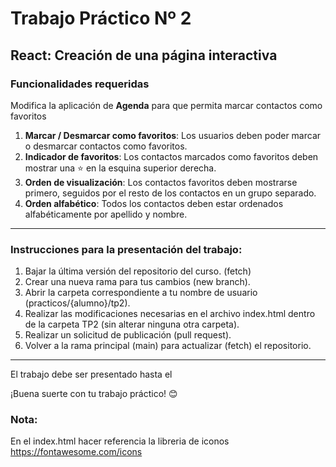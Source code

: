 # Trabajo Práctico Nº 2

## React: Creación de una página interactiva
### Funcionalidades requeridas

Modifica la aplicación de **Agenda** para que permita marcar contactos como favoritos 

1. **Marcar / Desmarcar como favoritos**: Los usuarios deben poder marcar o desmarcar contactos como favoritos.
2. **Indicador de favoritos**: Los contactos marcados como favoritos deben mostrar una ⭐ en la esquina superior derecha.
3. **Orden de visualización**: Los contactos favoritos deben mostrarse primero, seguidos por el resto de los contactos en un grupo separado.
4. **Orden alfabético**: Todos los contactos deben estar ordenados alfabéticamente por apellido y nombre.

---

### Instrucciones para la presentación del trabajo:

1. Bajar la última versión del repositorio del curso. (fetch)
2. Crear una nueva rama para tus cambios (new branch).
3. Abrir la carpeta correspondiente a tu nombre de usuario (practicos/{alumno}/tp2).
4. Realizar las modificaciones necesarias en el archivo index.html dentro de la carpeta TP2 (sin alterar ninguna otra carpeta).
5. Realizar un solicitud de publicación (pull request).
6. Volver a la rama principal (main) para actualizar (fetch) el repositorio.

---
El trabajo debe ser presentado hasta el 

¡Buena suerte con tu trabajo práctico! 😊

### Nota: 
En el index.html hacer referencia la libreria de iconos 
https://fontawesome.com/icons